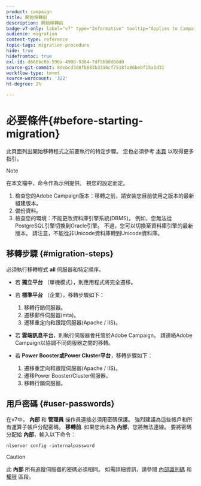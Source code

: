 ```yaml
---
product: campaign
title: 開始移轉前
description: 開始移轉前
badge-v7-only: label="v7" type="Informative" tooltip="Applies to Campaign Classic v7 only"
audience: migration
content-type: reference
topic-tags: migration-procedure
hide: true
hidefromtoc: true
exl-id: d666bc0b-596a-4908-9364-7df5bb8d68d0
source-git-commit: 8debcd3d8fb883b3316cf75187a86bebf15a1d31
workflow-type: tm+mt
source-wordcount: '322'
ht-degree: 2%

---
```


# 必要條件{#before-starting-migration}



此頁面列出開始移轉程式之前要執行的特定步驟。 您也必須參考 [本頁](about-migration.md) 以取得更多指引。

>[!NOTE]
>
>在本文檔中，命令作為示例提供。 視您的設定而定。

1. 檢查您的Adobe Campaign版本：移轉之前，請安裝您目前使用之版本的最新組建版本。
1. 備份資料。
1. 檢查您的環境：不能更改資料庫引擎系統(DBMS)。 例如，您無法從PostgreSQL引擎切換到Oracle引擎。 不過，您可以切換至資料庫引擎的最新版本。 請注意，不能從非Unicode資料庫轉到Unicode資料庫。

## 移轉步驟 {#migration-steps}

必須執行移轉程式 **all** 伺服器和特定順序。

* 若 **獨立平台** （單機模式），則應用程式將完全遷移。
* 若 **標準平台** （企業），移轉步驟如下：

   1. 移轉行銷伺服器。
   1. 遷移郵件伺服器(mta)。
   1. 遷移重定向和跟蹤伺服器(Apache / IIS)。

* 若 **雲端訊息平台**，則執行伺服器會托管於Adobe Campaign。 請連絡Adobe Campaign以協調不同伺服器之間的移轉。
* 若 **Power Booster或Power Cluster平台**，移轉步驟如下：

   1. 遷移重定向和跟蹤伺服器(Apache / IIS)。
   1. 遷移Power Booster/Cluster伺服器。
   1. 移轉行銷伺服器。

## 用戶密碼 {#user-passwords}

在v7中， **內部** 和 **管理員** 操作員連接必須用密碼保護。 強烈建議為這些帳戶和所有運算子帳戶分配密碼， **移轉前**. 如果您尚未為 **內部**，您將無法連線。 要將密碼分配給 **內部**，輸入以下命令：

```
nlserver config -internalpassword
```

>[!CAUTION]
>
>此 **內部** 所有追蹤伺服器的密碼必須相同。 如需詳細資訊，請參閱 [內部識別碼](../../installation/using/configuring-campaign-server.md#internal-identifier) 和 [權限](../../platform/using/access-management.md) 區段。
